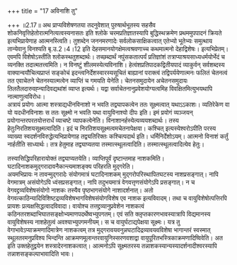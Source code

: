 +++
title = "17 अविनाशि तु"

+++
॥2.17॥ अथ प्राप्यविशेषणतया तदनुवेशात् पुरुषार्थभूतस्य सहसैव
शोकनिवृत्तिहेतोरात्मनित्यत्वस्यनासतः इति श्लोके चरमप्रतिज्ञातस्यापि
बुद्धिस्थक्रमेण प्रथममुपपादनं क्रियते इत्यभिप्रायेणाह
आत्मनस्त्विति। तुशब्देन जननमरणादेः सर्वलोकसाक्षिकत्वात् एतेभ्यो भूतेभ्यः
समुत्थाय तान्येवानु विनश्यति बृ.उ.2।4।12 इति देहसमानयोगक्षेमत्वश्रवणाच्च
कथमात्मनो देहाद्विशेषः। इत्यभिप्रेतम्। एवमपि विशेषोऽस्तीति
श्लोकस्थतुशब्दार्थः। तच्छब्दार्थं नपुंसकतात्पर्यं प्रतिज्ञांशं
तत्राप्याश्रयसाध्यधर्मयोर्भेदं च व्यनक्ति तदात्मतत्त्वमिति। न विनष्टुं
शीलमस्येत्यविनाशि। हेत्वंशप्रतिपादकद्वितीयपादं व्याकुर्वन् सर्वशब्दस्य
वाक्यान्वयौचित्यप्राप्तं सङ्कोचं इदन्त्वनिर्देशस्वारस्यसूचितं बाह्यानां
पराक्त्वं तद्विपर्ययेणात्मनः फलितं चेतनत्वं तत एवाचेतने चेतनस्यात्मत्वेन
व्याप्तिं च गमयति येनेति। चेतनसमुदायेन अचेतनसमुदायः
तिलतैलदारुवह्न्यादिवद्यथांशं व्याप्त इत्यर्थः। यद्वा
सर्वाचेतनानुप्रवेशयोग्यत्वमिह विवक्षितमित्युभयथापि नात्माणुत्वविरोधः।  
अत्रायं प्रयोगः आत्मा शस्त्राद्यधीनविनाशो न भवति तद्व्यापकत्वेन ततः
सूक्ष्मत्वात् यथाऽऽकाशः। व्यतिरेकेण वा यो यदधीनविनाशः स ततः सूक्ष्मो न
भवति यथा वायुविनाश्यो दीपः इति। इमं प्रयोगं व्यञ्जयन्
प्रयोगान्तरपरतयोत्तरार्धं व्याचष्टे
व्यापकत्वेनेति। विनाशानर्हस्येत्यव्ययशब्दार्थः। तस्य
हेतुःनिरतिशयसूक्ष्मत्वादिति। इदं च
निरतिशयसूक्ष्मत्वमचेतनापेक्षया। कश्चित् इत्यस्येश्वरोऽपीति परस्य व्याख्या
स्वदर्शनविरुद्धेत्यभिप्रायेणाह तद्व्यतिरिक्तः कश्चित्पदार्थ इति।
धर्मिनिर्देशोऽयम्। आत्मनो विनाशं कर्तुं नार्हतीति साध्यार्थः। तत्र
हेतुमाह तद्व्याप्यतया तस्मात्स्थूलत्वादिति। तस्मात्स्थूलत्वादित्येव
हेतुः।  
  
तस्यासिद्धिपरिहारायोक्तं तद्व्याप्यतयेति। व्याप्तिपूर्वं दृष्टान्तमाह
नाशकमिति। घटादिनाशकमुद्गरादावनैकान्त्यमाशङ्क्य परिहरति मुद्गरेति।  
अयमभिप्रायः न तावन्मुद्गरादेः संयोगमात्रं घटादिनाशकम्
मुद्गरोपरिस्थापितघटस्य नाशप्रसङ्गात्। नापि वेगमात्रम् असंयोगेऽपि
ध्वंसप्रसङ्गात्। नापि तदुभयमात्रं वेगवत्तृणसंयोगेऽपि प्रसङ्गात्। न च
वेगवद्द्रव्यविशेषसंयोगो नाशकः तस्यैव पृष्ठभागसंयोगे नाशादर्शनात्। अतो
वेगवत्काठिन्यादिविशिष्टद्रव्यविशेषभागविशेषसंयोगविशेष एव नाशक
इत्यविवादम्। तथा च वायुविशेषोत्पत्तिरपि प्रायशः
प्रत्यक्षसिद्धत्वादविवादा। वायोश्च तत्तद्द्रव्यानुप्रवेशेन नाशकत्वं
कठिनतरशब्दाभिघातसङ्क्षोभ्यमाणपदर्थेष्वभ्युपगतम्। एवं सति
क्लृप्तकारणभावस्यात्रापि विद्यमानस्य वायुविशेषस्य नाशहेतुत्वं
अवश्याभ्युपगमनीयम्। स च वायुर्घटाद्यपेक्षया सूक्ष्मः। यत्र तु
वेगाभावेऽप्याक्रमणादिमात्रेण नाशकत्वम् तत्र
मुद्गरावयवनुन्नघटादिद्रव्यावयवविशेषा भागान्तरं स्वस्मात्
स्थूलतरमनुप्रविश्य भिन्दन्ति आक्रमणमूलान्तरवायुनिस्सरणवशाद्वा
वायुपूरितभस्त्रिकाक्रमणादिष्विवेति। अत इति उक्तहेतुद्वयेन
शस्त्रादेरनाशकत्वात्। आत्मनोऽपि सूक्ष्मतरस्य
तन्नाशकस्यान्यस्यादर्शनादीश्वरस्यापि तन्नाशसङ्कल्पाभावादिति भावः।
